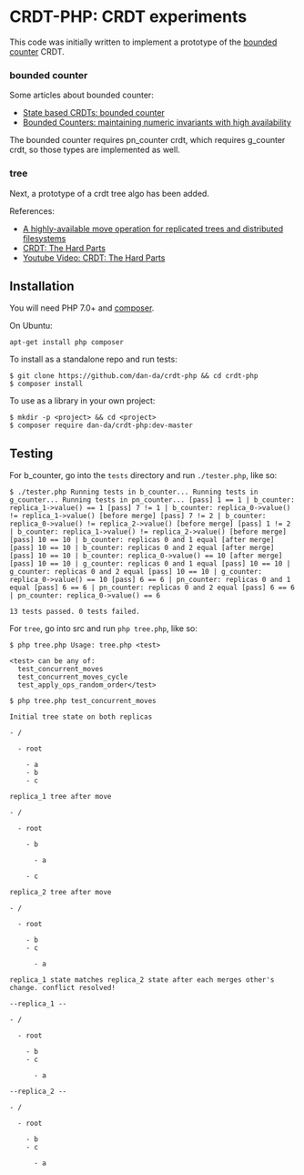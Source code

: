 # CRDT-PHP: CRDT experiments

This code was initially written to implement a prototype of the
[bounded counter](<https://hal.inria.fr/hal-01248192/document>) CRDT.

### bounded counter

Some articles about bounded counter:
* [State based CRDTs: bounded counter](https://bartoszsypytkowski.com/state-based-crdts-bounded-counter/)
* [Bounded Counters: maintaining numeric invariants with high availability
](https://pages.lip6.fr/syncfree/attachments/article/59/boundedCounter-white-paper.pdf)

The bounded counter requires pn_counter crdt, which requires g_counter crdt,
so those types are implemented as well.

### tree

Next, a prototype of a crdt tree algo has been added.

References:
* [A highly-available move operation for replicated trees and distributed filesystems](https://martin.kleppmann.com/papers/move-op.pdf)
* [CRDT: The Hard Parts](https://martin.kleppmann.com/2020/07/06/crdt-hard-parts-hydra.html)
* [Youtube Video: CRDT: The Hard Parts](<https://youtu.be/x7drE24geUw>)

## Installation

You will need PHP 7.0+ and [composer](https://getcomposer.org/).

On Ubuntu:

```
apt-get install php composer
```

To install as a standalone repo and run tests:

```
$ git clone https://github.com/dan-da/crdt-php && cd crdt-php
$ composer install
```

To use as a library in your own project:

```
$ mkdir -p <project> && cd <project>
$ composer require dan-da/crdt-php:dev-master
```

## Testing

For b_counter, go into the `tests` directory and run `./tester.php`, like so:

```
$ ./tester.php Running tests in b_counter... Running tests in g_counter... Running tests in pn_counter... [pass] 1 == 1 | b_counter: replica_1->value() == 1 [pass] 7 != 1 | b_counter: replica_0->value() != replica_1->value() [before merge] [pass] 7 != 2 | b_counter: replica_0->value() != replica_2->value() [before merge] [pass] 1 != 2 | b_counter: replica_1->value() != replica_2->value() [before merge] [pass] 10 == 10 | b_counter: replicas 0 and 1 equal [after merge] [pass] 10 == 10 | b_counter: replicas 0 and 2 equal [after merge] [pass] 10 == 10 | b_counter: replica_0->value() == 10 [after merge] [pass] 10 == 10 | g_counter: replicas 0 and 1 equal [pass] 10 == 10 | g_counter: replicas 0 and 2 equal [pass] 10 == 10 | g_counter: replica_0->value() == 10 [pass] 6 == 6 | pn_counter: replicas 0 and 1 equal [pass] 6 == 6 | pn_counter: replicas 0 and 2 equal [pass] 6 == 6 | pn_counter: replica_0->value() == 6

13 tests passed. 0 tests failed.
```

For `tree`, go into src and run `php tree.php`, like so:

```
$ php tree.php Usage: tree.php <test>

<test> can be any of:
  test_concurrent_moves
  test_concurrent_moves_cycle
  test_apply_ops_random_order</test>
```

```
$ php tree.php test_concurrent_moves

Initial tree state on both replicas

- /

  - root

    - a
    - b
    - c

replica_1 tree after move

- /

  - root

    - b

      - a

    - c

replica_2 tree after move

- /

  - root

    - b
    - c

      - a

replica_1 state matches replica_2 state after each merges other's change. conflict resolved!

--replica_1 --

- /

  - root

    - b
    - c

      - a

--replica_2 --

- /

  - root

    - b
    - c

      - a
```
